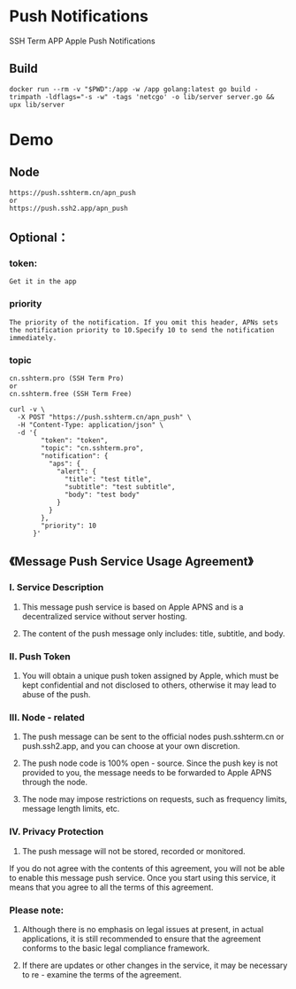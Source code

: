 # Push Notifications

SSH Term APP Apple Push Notifications

## Build
```
docker run --rm -v "$PWD":/app -w /app golang:latest go build -trimpath -ldflags="-s -w" -tags 'netcgo' -o lib/server server.go && upx lib/server
```


# Demo

## Node
    https://push.sshterm.cn/apn_push
    or
    https://push.ssh2.app/apn_push

## Optional：

### token:
    Get it in the app
### priority
    The priority of the notification. If you omit this header, APNs sets the notification priority to 10.Specify 10 to send the notification immediately.
### topic
    cn.sshterm.pro (SSH Term Pro)
    or
    cn.sshterm.free (SSH Term Free)

```
curl -v \
  -X POST "https://push.sshterm.cn/apn_push" \
  -H "Content-Type: application/json" \
  -d '{
        "token": "token",
        "topic": "cn.sshterm.pro",
        "notification": {
          "aps": {
            "alert": {
              "title": "test title",
              "subtitle": "test subtitle",
              "body": "test body"
            }
          }
        },
        "priority": 10
      }'
```

## 《Message Push Service Usage Agreement》

### I. Service Description

1. This message push service is based on Apple APNS and is a decentralized service without server hosting.

2. The content of the push message only includes: title, subtitle, and body.

### II. Push Token

1. You will obtain a unique push token assigned by Apple, which must be kept confidential and not disclosed to others, otherwise it may lead to abuse of the push.

### III. Node - related

1. The push message can be sent to the official nodes push.sshterm.cn or push.ssh2.app, and you can choose at your own discretion.

2. The push node code is 100% open - source. Since the push key is not provided to you, the message needs to be forwarded to Apple APNS through the node.

3. The node may impose restrictions on requests, such as frequency limits, message length limits, etc.

### IV. Privacy Protection

1. The push message will not be stored, recorded or monitored.

If you do not agree with the contents of this agreement, you will not be able to enable this message push service. Once you start using this service, it means that you agree to all the terms of this agreement.

### Please note:

1. Although there is no emphasis on legal issues at present, in actual applications, it is still recommended to ensure that the agreement conforms to the basic legal compliance framework.

2. If there are updates or other changes in the service, it may be necessary to re - examine the terms of the agreement.